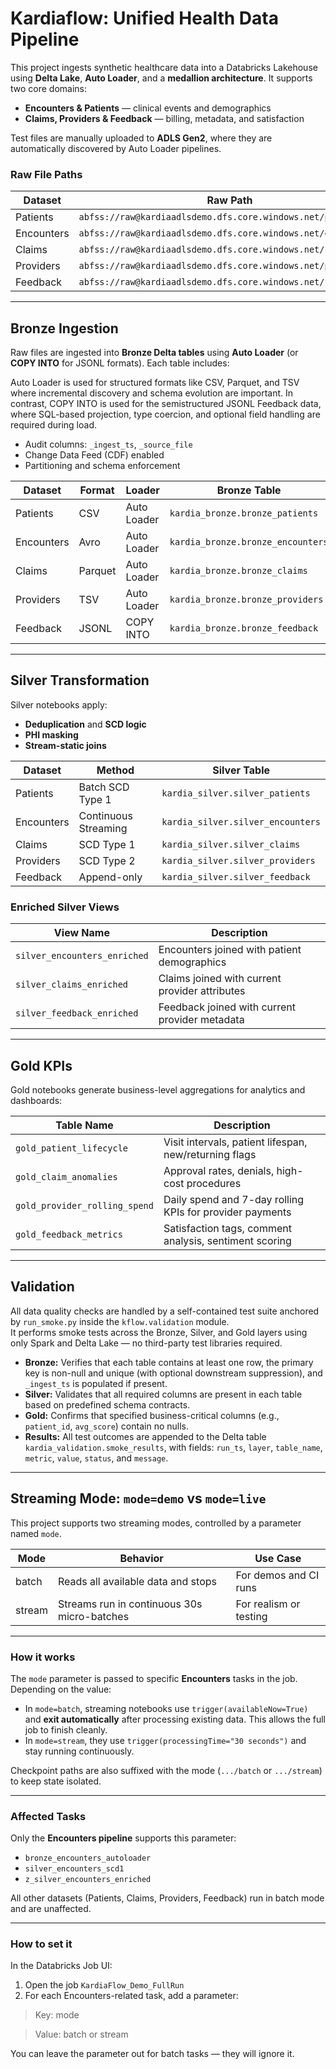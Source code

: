 # Kardiaflow: Unified Health Data Pipeline

This project ingests synthetic healthcare data into a Databricks Lakehouse using
**Delta Lake**, **Auto Loader**, and a **medallion architecture**. It supports two core domains:

- **Encounters & Patients** — clinical events and demographics  
- **Claims, Providers & Feedback** — billing, metadata, and satisfaction

Test files are manually uploaded to **ADLS Gen2**, where they are automatically
discovered by Auto Loader pipelines.

### Raw File Paths

| Dataset     | Raw Path                                                    | Format  |
|-------------|-------------------------------------------------------------|---------|
| Patients    | `abfss://raw@kardiaadlsdemo.dfs.core.windows.net/patients/` | CSV     |
| Encounters  | `abfss://raw@kardiaadlsdemo.dfs.core.windows.net/encounters/`| Avro    |
| Claims      | `abfss://raw@kardiaadlsdemo.dfs.core.windows.net/claims/`   | Parquet |
| Providers   | `abfss://raw@kardiaadlsdemo.dfs.core.windows.net/providers/`| TSV     |
| Feedback    | `abfss://raw@kardiaadlsdemo.dfs.core.windows.net/feedback/` | JSONL   |

---

## Bronze Ingestion

Raw files are ingested into **Bronze Delta tables** using **Auto Loader** (or **COPY INTO** for JSONL formats). Each table includes:

Auto Loader is used for structured formats like CSV, Parquet, and TSV where incremental discovery and schema evolution are important. In contrast, COPY INTO is used for the semistructured JSONL Feedback data, where SQL-based projection, type coercion, and optional field handling are required during load.

- Audit columns: `_ingest_ts`, `_source_file`
- Change Data Feed (CDF) enabled
- Partitioning and schema enforcement

| Dataset     | Format   | Loader       | Bronze Table                      |
|-------------|----------|--------------|-----------------------------------|
| Patients    | CSV      | Auto Loader  | `kardia_bronze.bronze_patients`   |
| Encounters  | Avro     | Auto Loader  | `kardia_bronze.bronze_encounters` |
| Claims      | Parquet  | Auto Loader  | `kardia_bronze.bronze_claims`     |
| Providers   | TSV      | Auto Loader  | `kardia_bronze.bronze_providers`  |
| Feedback    | JSONL    | COPY INTO    | `kardia_bronze.bronze_feedback`   |

---

## Silver Transformation

Silver notebooks apply:

- **Deduplication** and **SCD logic**  
- **PHI masking**  
- **Stream-static joins**

| Dataset     | Method               | Silver Table                        |
|-------------|----------------------|-------------------------------------|
| Patients    | Batch SCD Type 1     | `kardia_silver.silver_patients`     |
| Encounters  | Continuous Streaming | `kardia_silver.silver_encounters`   |
| Claims      | SCD Type 1           | `kardia_silver.silver_claims`       |
| Providers   | SCD Type 2           | `kardia_silver.silver_providers`    |
| Feedback    | Append-only          | `kardia_silver.silver_feedback`     |

### Enriched Silver Views

| View Name                    | Description                                      |
|-----------------------------|--------------------------------------------------|
| `silver_encounters_enriched`| Encounters joined with patient demographics      |
| `silver_claims_enriched`    | Claims joined with current provider attributes   |
| `silver_feedback_enriched`  | Feedback joined with current provider metadata   |

---

## Gold KPIs

Gold notebooks generate business-level aggregations for analytics and dashboards:

| Table Name                    | Description                                                  |
|------------------------------|--------------------------------------------------------------|
| `gold_patient_lifecycle`     | Visit intervals, patient lifespan, new/returning flags       |
| `gold_claim_anomalies`       | Approval rates, denials, high-cost procedures               |
| `gold_provider_rolling_spend`| Daily spend and 7-day rolling KPIs for provider payments     |
| `gold_feedback_metrics`      | Satisfaction tags, comment analysis, sentiment scoring       |

---

## Validation

All data quality checks are handled by a self-contained test suite anchored by `run_smoke.py` inside the `kflow.validation` module.  
It performs smoke tests across the Bronze, Silver, and Gold layers using only Spark and Delta Lake — no third-party test libraries required.

- **Bronze:** Verifies that each table contains at least one row, the primary key is non-null and unique (with optional downstream suppression), and `_ingest_ts` is populated if present.  
- **Silver:** Validates that all required columns are present in each table based on predefined schema contracts.  
- **Gold:** Confirms that specified business-critical columns (e.g., `patient_id`, `avg_score`) contain no nulls.  
- **Results:** All test outcomes are appended to the Delta table `kardia_validation.smoke_results`, with fields: `run_ts`, `layer`, `table_name`, `metric`, `value`, `status`, and `message`.

---

## Streaming Mode: `mode=demo` vs `mode=live`

This project supports two streaming modes, controlled by a parameter named `mode`.

| Mode   | Behavior                                    | Use Case              |
|--------|---------------------------------------------|------------------------|
| batch  | Reads all available data and stops          | For demos and CI runs |
| stream | Streams run in continuous 30s micro-batches | For realism or testing |

---

### How it works

The `mode` parameter is passed to specific **Encounters** tasks in the job. Depending on the value:

- In `mode=batch`, streaming notebooks use `trigger(availableNow=True)` and **exit automatically** after processing 
  existing data. This allows the full job to finish cleanly.
- In `mode=stream`, they use `trigger(processingTime="30 seconds")` and stay running continuously.

Checkpoint paths are also suffixed with the mode (`.../batch` or `.../stream`) to keep state isolated.

---

### Affected Tasks

Only the **Encounters pipeline** supports this parameter:

- `bronze_encounters_autoloader`
- `silver_encounters_scd1`
- `z_silver_encounters_enriched`

All other datasets (Patients, Claims, Providers, Feedback) run in batch mode and are unaffected.

---

### How to set it

In the Databricks Job UI:

1. Open the job `KardiaFlow_Demo_FullRun`
2. For each Encounters-related task, add a parameter:

> Key: mode

> Value: batch or stream

You can leave the parameter out for batch tasks — they will ignore it.